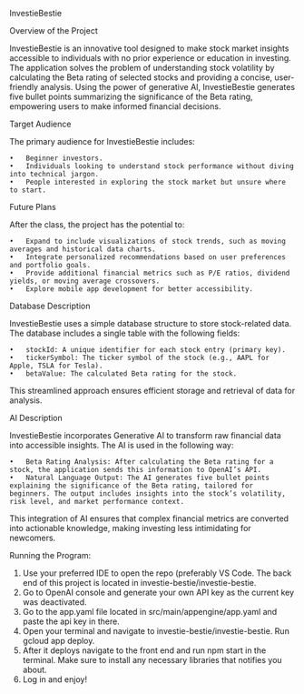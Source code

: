 InvestieBestie

Overview of the Project

InvestieBestie is an innovative tool designed to make stock market insights accessible to individuals with no prior experience or education in investing. The application solves the problem of understanding stock volatility by calculating the Beta rating of selected stocks and providing a concise, user-friendly analysis. Using the power of generative AI, InvestieBestie generates five bullet points summarizing the significance of the Beta rating, empowering users to make informed financial decisions.

Target Audience

The primary audience for InvestieBestie includes:

	•	Beginner investors.
	•	Individuals looking to understand stock performance without diving into technical jargon.
	•	People interested in exploring the stock market but unsure where to start.

Future Plans

After the class, the project has the potential to:

	•	Expand to include visualizations of stock trends, such as moving averages and historical data charts.
	•	Integrate personalized recommendations based on user preferences and portfolio goals.
	•	Provide additional financial metrics such as P/E ratios, dividend yields, or moving average crossovers.
	•	Explore mobile app development for better accessibility.

Database Description

InvestieBestie uses a simple database structure to store stock-related data. The database includes a single table with the following fields:

	•	stockId: A unique identifier for each stock entry (primary key).
	•	tickerSymbol: The ticker symbol of the stock (e.g., AAPL for Apple, TSLA for Tesla).
	•	betaValue: The calculated Beta rating for the stock.

This streamlined approach ensures efficient storage and retrieval of data for analysis.

AI Description

InvestieBestie incorporates Generative AI to transform raw financial data into accessible insights. The AI is used in the following way:

	•	Beta Rating Analysis: After calculating the Beta rating for a stock, the application sends this information to OpenAI’s API.
	•	Natural Language Output: The AI generates five bullet points explaining the significance of the Beta rating, tailored for beginners. The output includes insights into the stock’s volatility, risk level, and market performance context.

This integration of AI ensures that complex financial metrics are converted into actionable knowledge, making investing less intimidating for newcomers.

Running the Program:

1. Use your preferred IDE to open the repo (preferably VS Code. The back end of this project is located in investie-bestie/investie-bestie.
2. Go to OpenAI console and generate your own API key as the current key was deactivated.
3. Go to the app.yaml file located in src/main/appengine/app.yaml and paste the api key in there.
4. Open your terminal and navigate to investie-bestie/investie-bestie. Run gcloud app deploy.
5. After it deploys navigate to the front end and run npm start in the terminal. Make sure to install any necessary libraries that notifies you about.
6. Log in and enjoy!
